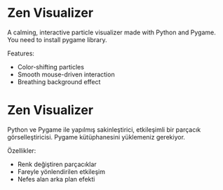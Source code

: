 # Zen Visualizer

A calming, interactive particle visualizer made with Python and Pygame.
You need to install pygame library.

Features:
- Color-shifting particles
- Smooth mouse-driven interaction
- Breathing background effect

# Zen Visualizer

Python ve Pygame ile yapılmış sakinleştirici, etkileşimli bir parçacık görselleştiricisi.
Pygame kütüphanesini yüklemeniz gerekiyor.

Özellikler:
- Renk değiştiren parçacıklar
- Fareyle yönlendirilen etkileşim
- Nefes alan arka plan efekti




